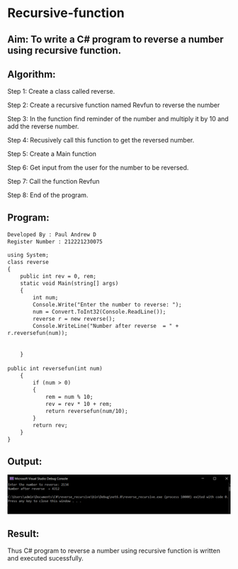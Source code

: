 # Recursive-function

## Aim: To write a C# program to reverse a number using recursive function.

## Algorithm:
Step 1:
Create a class called reverse.

Step 2:
Create a recursive function named Revfun to reverse the number

Step 3:
In the function find reminder of the number and multiply it by 10 and add the reverse number.

Step 4:
Recusively call this function to get the reversed number.

Step 5:
Create a Main function

Step 6:
Get input from the user for the number to be reversed.

Step 7:
Call the function Revfun

Step 8:
End of the program.
## Program:
```
Developed By : Paul Andrew D
Register Number : 212221230075
```
```
using System;
class reverse
{
    public int rev = 0, rem;
    static void Main(string[] args)
    {
        int num;
        Console.Write("Enter the number to reverse: ");
        num = Convert.ToInt32(Console.ReadLine());
        reverse r = new reverse();
        Console.WriteLine("Number after reverse  = " + r.reversefun(num));
        

    }

public int reversefun(int num)
    {
        if (num > 0)
        {
            rem = num % 10;
            rev = rev * 10 + rem;
            return reversefun(num/10);
        }
        return rev;
    }
}

```
## Output:
![image](./ot1.PNG)

## Result:
Thus C# program to reverse a number using recursive function is written and executed sucessfully.
